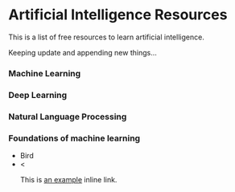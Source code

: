 # Artificial Intelligence Resources


This is a list of free resources to learn artificial intelligence.

Keeping update and appending new things...

### Machine Learning


### Deep Learning



### Natural Language Processing


### Foundations of machine learning

<ul>
<li>Bird</li>
<li><<p>This is <a href="http://example.com/" title="Title"> an example</a> inline link.</p></li>
</ul>
